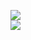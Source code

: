 [![](https://img.shields.io/badge/Made%20With-Github%20Spray-lightgrey.svg?style=for-the-badge&logo=github)](https://github.com/Annihil/github-spray#29673)  
[![](https://i.imgur.com/2DrTn0Z.gif)](https://github.com/Annihil/github-spray)